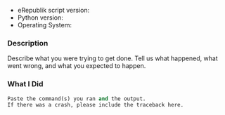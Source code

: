 *   eRepublik script version:
*   Python version:
*   Operating System:

### Description

Describe what you were trying to get done.
Tell us what happened, what went wrong, and what you expected to happen.

### What I Did

``` python
Paste the command(s) you ran and the output.
If there was a crash, please include the traceback here.
```

